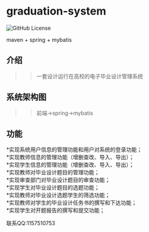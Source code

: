 # graduation-system 

![GitHub License](https://img.shields.io/github/license/huangjunjie/graduation-system)

maven + spring + mybatis<br>

介绍
---------------
>>一套设计运行在高校的电子毕业设计管理系统<br>

系统架构图
--------------
>>前端->spring->mybatis<br>

功能
-------------
  *实现系统用户信息的管理功能和用户对系统的登录功能；<br>
  *实现教师信息的管理功能（增删查改、导入、导出）；<br>
  *实现学生信息的管理功能（增删查改、导入、导出）；<br>
  *实现教师对毕业设计题目的管理功能；<br>
  *实现审查部门对毕业设计题目的审查功能；<br>
  *实现学生对毕业设计题目的选题功能；<br>
  *实现教师对毕业设计选题学生的筛选功能；<br>
  *实现教师对学生的毕业设计任务书的撰写和下达功能；<br>
  *实现学生对开题报告的撰写和提交功能；<br>

联系QQ:1157510753<br>
